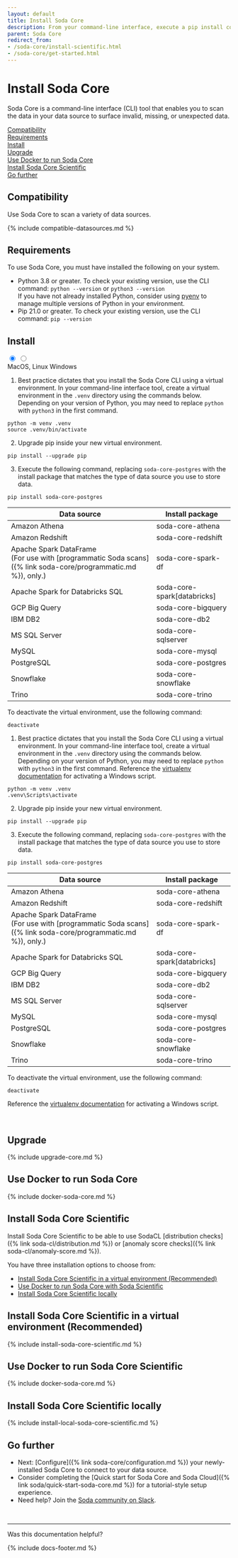 ```yaml
---
layout: default
title: Install Soda Core
description: From your command-line interface, execute a pip install command to install Soda Core.
parent: Soda Core
redirect_from: 
- /soda-core/install-scientific.html
- /soda-core/get-started.html
---
```


# Install Soda Core 

Soda Core is a command-line interface (CLI) tool that enables you to scan the data in your data source to surface invalid, missing, or unexpected data.
<br />

[Compatibility](#compatibility)<br />
[Requirements](#requirements)<br />
[Install](#install)<br />
[Upgrade](#upgrade)<br />
[Use Docker to run Soda Core](#use-docker-to-run-soda-core)<br />
[Install Soda Core Scientific](#install-soda-core-scientific)<br />
[Go further](#go-further)<br />

## Compatibility

Use Soda Core to scan a variety of data sources.<br />

{% include compatible-datasources.md %}

## Requirements

To use Soda Core, you must have installed the following on your system.

* Python 3.8 or greater. To check your existing version, use the CLI command: `python --version` or `python3 --version` <br /> 
If you have not already installed Python, consider using <a href="https://github.com/pyenv/pyenv/wiki" target="_blank">pyenv</a> to manage multiple versions of Python in your environment.
* Pip 21.0 or greater. To check your existing version, use the CLI command: `pip --version`

## Install

<div class="warpper">
  <input class="radio" id="one" name="group" type="radio" checked>
  <input class="radio" id="two" name="group" type="radio">
  <div class="tabs">
  <label class="tab" id="one-tab" for="one">MacOS, Linux</label>
  <label class="tab" id="two-tab" for="two">Windows</label>
    </div>
  <div class="panels">
  <div class="panel" id="one-panel" markdown="1">

1. Best practice dictates that you install the Soda Core CLI using a virtual environment. In your command-line interface tool, create a virtual environment in the `.venv` directory using the commands below. Depending on your version of Python, you may need to replace `python` with `python3` in the first command.
```shell
python -m venv .venv
source .venv/bin/activate
```
2. Upgrade pip inside your new virtual environment.
```shell
pip install --upgrade pip
```
3. Execute the following command, replacing `soda-core-postgres` with the install package that matches the type of data source you use to store data.
```shell
pip install soda-core-postgres
```

| Data source | Install package | 
| ----------- | --------------- | 
| Amazon Athena | soda-core-athena |
| Amazon Redshift | soda-core-redshift | 
| Apache Spark DataFrame <br /> (For use with [programmatic Soda scans]({% link soda-core/programmatic.md %}), only.) | soda-core-spark-df |
| Apache Spark for Databricks SQL  | soda-core-spark[databricks] |
| GCP Big Query | soda-core-bigquery | 
| IBM DB2 | soda-core-db2 |
| MS SQL Server | soda-core-sqlserver |
| MySQL | soda-core-mysql |
| PostgreSQL | soda-core-postgres |
| Snowflake | soda-core-snowflake | 
| Trino | soda-core-trino |


To deactivate the virtual environment, use the following command:
```shell
deactivate
```


  </div>
  <div class="panel" id="two-panel" markdown="1">

1. Best practice dictates that you install the Soda Core CLI using a virtual environment. In your command-line interface tool, create a virtual environment in the `.venv` directory using the commands below. Depending on your version of Python, you may need to replace `python` with `python3` in the first command. Reference the <a href="https://virtualenv.pypa.io/en/legacy/userguide.html#activate-script" target="_blank">virtualenv documentation</a> for activating a Windows script.
```shell
python -m venv .venv
.venv\Scripts\activate
```
2. Upgrade pip inside your new virtual environment.
```shell
pip install --upgrade pip
```
3. Execute the following command, replacing `soda-core-postgres` with the install package that matches the type of data source you use to store data.
```shell
pip install soda-core-postgres
```

| Data source | Install package | 
| ----------- | --------------- | 
| Amazon Athena | soda-core-athena |
| Amazon Redshift | soda-core-redshift | 
| Apache Spark DataFrame <br /> (For use with [programmatic Soda scans]({% link soda-core/programmatic.md %}), only.) | soda-core-spark-df |
| Apache Spark for Databricks SQL  | soda-core-spark[databricks] |
| GCP Big Query | soda-core-bigquery | 
| IBM DB2 | soda-core-db2 |
| MS SQL Server | soda-core-sqlserver |
| MySQL | soda-core-mysql |
| PostgreSQL | soda-core-postgres |
| Snowflake | soda-core-snowflake | 
| Trino | soda-core-trino |


To deactivate the virtual environment, use the following command:
```shell
deactivate
```

Reference the <a href="https://virtualenv.pypa.io/en/legacy/userguide.html#activate-script" target="_blank">virtualenv documentation</a> for activating a Windows script.

  </div>
  </div>
</div>

<br />

## Upgrade

{% include upgrade-core.md %}

## Use Docker to run Soda Core

{% include docker-soda-core.md %}

## Install Soda Core Scientific

Install Soda Core Scientific to be able to use SodaCL [distribution checks]({% link soda-cl/distribution.md %}) or [anomaly score checks]({% link soda-cl/anomaly-score.md %}).

You have three installation options to choose from:
* [Install Soda Core Scientific in a virtual environment (Recommended)](#install-soda-core-scientific-in-a-virtual-environment-recommended)
* [Use Docker to run Soda Core with Soda Scientific](#use-docker-to-run-soda-core-scientific)
* [Install Soda Core Scientific locally](#install-soda-core-scientific-locally)

## Install Soda Core Scientific in a virtual environment (Recommended)

{% include install-soda-core-scientific.md %}

## Use Docker to run Soda Core Scientific

{% include docker-soda-core.md %}

## Install Soda Core Scientific locally

{% include install-local-soda-core-scientific.md %}


## Go further

* Next: [Configure]({% link soda-core/configuration.md %}) your newly-installed Soda Core to connect to your data source.
* Consider completing the [Quick start for Soda Core and Soda Cloud]({% link soda/quick-start-soda-core.md %}) for a tutorial-style setup experience.
* Need help? Join the <a href="http://community.soda.io/slack" target="_blank"> Soda community on Slack</a>.
<br />

---

Was this documentation helpful?

<!-- LikeBtn.com BEGIN -->
<span class="likebtn-wrapper" data-theme="tick" data-i18n_like="Yes" data-ef_voting="grow" data-show_dislike_label="true" data-counter_zero_show="true" data-i18n_dislike="No"></span>
<script>(function(d,e,s){if(d.getElementById("likebtn_wjs"))return;a=d.createElement(e);m=d.getElementsByTagName(e)[0];a.async=1;a.id="likebtn_wjs";a.src=s;m.parentNode.insertBefore(a, m)})(document,"script","//w.likebtn.com/js/w/widget.js");</script>
<!-- LikeBtn.com END -->

{% include docs-footer.md %}